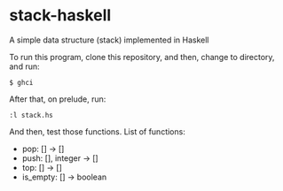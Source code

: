 # stack-haskell
A simple data structure (stack) implemented in Haskell

To run this program, clone this repository, and then, change to directory, and run:

`$ ghci`

After that, on prelude, run:

`:l stack.hs`

And then, test those functions. List of functions:

- pop: [] -> []
- push: [], integer -> []
- top: [] -> []
- is_empty: [] -> boolean
